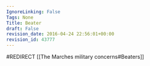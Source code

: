 ```yaml
---
IgnoreLinking: False
Tags: None
Title: Beater
draft: False
revision_date: 2016-04-24 22:56:01+00:00
revision_id: 43777
---
```


#REDIRECT [[The Marches military concerns#Beaters]]